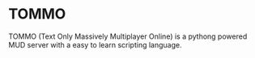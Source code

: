# TOMMO
TOMMO (Text Only Massively Multiplayer Online) is a pythong powered MUD server with a easy to learn scripting language. 
